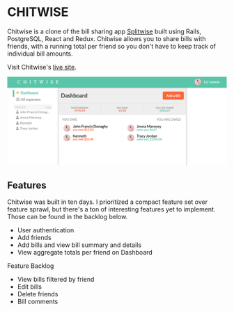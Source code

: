 # CHITWISE

Chitwise is a clone of the bill sharing app [Splitwise](https://secure.splitwise.com/) built using Rails, PostgreSQL, React and Redux. Chitwise allows you to share bills with friends, with a running total per friend so you don't have to keep track of individual bill amounts.

Visit Chitwise's [live site](https://chitwise.herokuapp.com/).

![dashboard screenshot](https://github.com/mariannamullens/full-stack-project/blob/master/app/assets/images/readme_screenshot.png)

## Features

Chitwise was built in ten days. I prioritized a compact feature set over feature sprawl, but there's a ton of interesting features yet to implement. Those can be found in the backlog below.

* User authentication
* Add friends
* Add bills and view bill summary and details
* View aggregate totals per friend on Dashboard

Feature Backlog

* View bills filtered by friend
* Edit bills
* Delete friends
* Bill comments

